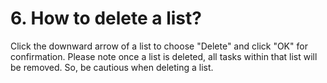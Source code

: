 # 6. How to delete a list?
Click the downward arrow of a list to choose "Delete" and click "OK" for confirmation. Please note once a list is deleted, all tasks within that list will be removed. So, be cautious when deleting a list. 
